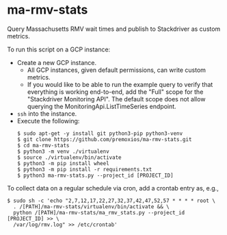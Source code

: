 # ma-rmv-stats
Query Massachusetts RMV wait times and publish to Stackdriver as custom metrics. 

To run this script on a GCP instance:
* Create a new GCP instance.
  * All GCP instances, given default permissions, can write custom metrics.
  * If you would like to be able to run the example query to verify that everything
    is working end-to-end, add the "Full" scope for the "Stackdriver Monitoring API".
    The default scope does not allow querying the MonitoringApi.ListTimeSeries
    endpoint.
* `ssh` into the instance.
* Execute the following:
  ```  
  $ sudo apt-get -y install git python3-pip python3-venv
  $ git clone https://github.com/premoxios/ma-rmv-stats.git
  $ cd ma-rmv-stats
  $ python3 -m venv ./virtualenv
  $ source ./virtualenv/bin/activate
  $ python3 -m pip install wheel
  $ python3 -m pip install -r requirements.txt
  $ python3 ma-rmv-stats.py --project_id [PROJECT_ID]
  ```

To collect data on a regular schedule via cron, add a crontab entry as, e.g.,
```
$ sudo sh -c 'echo "2,7,12,17,22,27,32,37,42,47,52,57 * * * * root \
  . /[PATH]/ma-rmv-stats/virtualenv/bin/activate && \
  python /[PATH]/ma-rmv-stats/ma_rmv_stats.py --project_id [PROJECT_ID] >> \
  /var/log/rmv.log" >> /etc/crontab'
```
